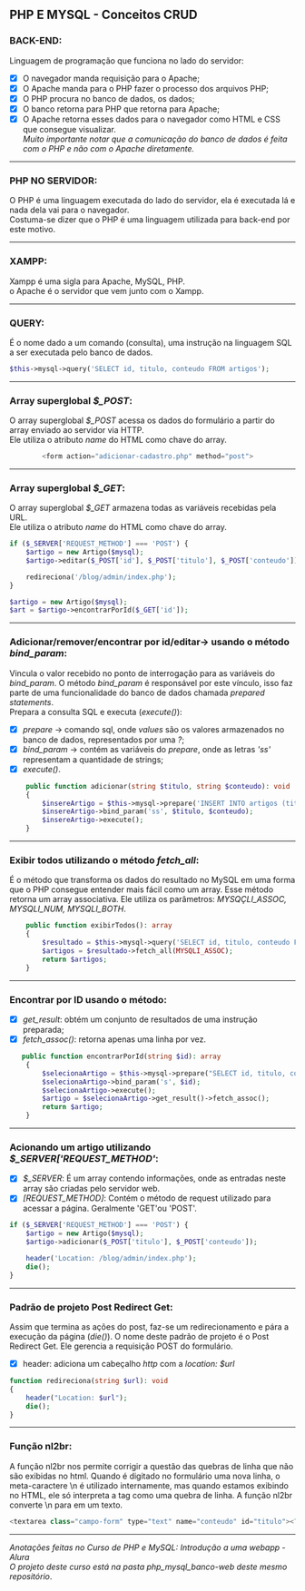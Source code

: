 ## PHP E MYSQL - Conceitos CRUD

### BACK-END:
Linguagem de programação que funciona no lado do servidor:
- [x] O navegador manda requisição para o Apache;
- [x] O Apache manda para o PHP fazer o processo dos arquivos PHP;
- [x] O PHP procura no banco de dados, os dados;
- [x] O banco retorna para PHP que retorna para Apache;
- [x] O Apache retorna esses dados para o navegador como HTML e CSS que consegue visualizar. </br>
*Muito importante notar que a comunicação do banco de dados é feita com o PHP e não com o Apache diretamente.*

<hr>

### PHP NO SERVIDOR:
O PHP é uma linguagem executada do lado do servidor, ela é executada lá 
e nada dela vai para o navegador. </br>
Costuma-se dizer que o PHP é uma linguagem utilizada para back-end por este motivo.

<hr>

### XAMPP:
Xampp é uma sigla para Apache, MySQL, PHP. </br>
o Apache é o servidor que vem junto com o Xampp.

<hr>

### QUERY:
É o nome dado a um comando (consulta), uma instrução na linguagem SQL a ser executada pelo banco de dados.

~~~php
$this->mysql->query('SELECT id, titulo, conteudo FROM artigos');
~~~

<hr>

### Array superglobal *$_POST*:
O array superglobal *$_POST* acessa os dados do formulário a partir do array enviado ao servidor via HTTP. </br>
Ele utiliza o atributo *name* do HTML como chave do array.

~~~php
        <form action="adicionar-cadastro.php" method="post">
~~~

<hr>

### Array superglobal *$_GET*:
O array superglobal *$_GET* armazena todas as variáveis recebidas pela URL.</br>
Ele utiliza o atributo *name* do HTML como chave do array.

~~~php
if ($_SERVER['REQUEST_METHOD'] === 'POST') {
    $artigo = new Artigo($mysql);
    $artigo->editar($_POST['id'], $_POST['titulo'], $_POST['conteudo']);

    redireciona('/blog/admin/index.php');
}

$artigo = new Artigo($mysql);
$art = $artigo->encontrarPorId($_GET['id']);
~~~

<hr>

### Adicionar/remover/encontrar por id/editar-> usando o método *bind_param*:
Vincula o valor recebido no ponto de interrogação para as variáveis do *bind_param*. 
O método *bind_param* é responsável por este vínculo, isso faz parte de uma funcionalidade do 
banco de dados chamada *prepared statements*.  </br>
Prepara a consulta SQL e executa (*execute()*):

- [x] *prepare* ->  comando sql, onde *values* são os valores armazenados no banco de dados, representados por uma *?*;
- [x] *bind_param* -> contém as variáveis do *prepare*, onde as letras *'ss'* representam a quantidade de strings;
- [x] *execute()*.

~~~php
    public function adicionar(string $titulo, string $conteudo): void
    {
        $insereArtigo = $this->mysql->prepare('INSERT INTO artigos (titulo, conteudo) values (?,?);');
        $insereArtigo->bind_param('ss', $titulo, $conteudo);
        $insereArtigo->execute();
    }
~~~

<hr>

### Exibir todos utilizando o método *fetch_all*:
É o método que transforma os dados do resultado no MySQL em uma forma que o PHP 
consegue entender mais fácil como um array.  Esse método retorna um array associativa. 
Ele utiliza os parâmetros: *MYSQÇLI_ASSOC, MYSQLI_NUM, MYSQLI_BOTH*.

~~~php
    public function exibirTodos(): array
    {
        $resultado = $this->mysql->query('SELECT id, titulo, conteudo FROM artigos');
        $artigos = $resultado->fetch_all(MYSQLI_ASSOC);
        return $artigos;
    }
~~~

<hr>

### Encontrar por ID usando o método:
- [x] *get_result*: obtém um conjunto de resultados de uma instrução preparada;
- [x] *fetch_assoc()*: retorna apenas uma linha por vez. 

~~~php
   public function encontrarPorId(string $id): array 
    { 
        $selecionaArtigo = $this->mysql->prepare("SELECT id, titulo, conteudo FROM artigos WHERE id = ?"); 
        $selecionaArtigo->bind_param('s', $id); 
        $selecionaArtigo->execute(); 
        $artigo = $selecionaArtigo->get_result()->fetch_assoc(); 
        return $artigo; 
    }  
~~~

<hr>

### Acionando um artigo utilizando *$_SERVER['REQUEST_METHOD'*:
- [x] *$_SERVER*: É um array contendo informações, onde as entradas neste array são criadas pelo servidor web. 
- [x] *[REQUEST_METHOD]*: Contém o método de request utilizado para acessar a página. Geralmente 'GET'ou 'POST'.

~~~php
if ($_SERVER['REQUEST_METHOD'] === 'POST') { 
    $artigo = new Artigo($mysql); 
    $artigo->adicionar($_POST['titulo'], $_POST['conteudo']); 

    header('Location: /blog/admin/index.php'); 
    die(); 
} 
~~~

<hr>

### Padrão de projeto Post Redirect Get:
Assim que termina as ações do post, faz-se um redirecionamento e pára a execução da página (*die()*).
O nome deste padrão de projeto é o Post Redirect Get. Ele gerencia a requisição POST do formulário. <br>
- [x] header: adiciona um cabeçalho *http* com a *location: $url*

~~~php
function redireciona(string $url): void
{
    header("Location: $url");
    die();
}
~~~

<hr>

### Função nl2br:
A função nl2br nos permite corrigir a questão das quebras de linha que não são exibidas no html.
Quando é digitado no formulário uma nova linha, o meta-caractere \n é utilizado internamente, 
mas quando estamos exibindo no HTML, ele só interpreta a tag como uma quebra de linha. 
A função nl2br converte \n para em um texto.

~~~php
<textarea class="campo-form" type="text" name="conteudo" id="titulo"><?php echo nl2br($art['conteudo']); ?></textarea>
~~~

<hr>



*Anotações feitas no Curso de PHP e MySQL: Introdução a uma webapp - Alura* </br>
*O projeto deste curso está na pasta php_mysql_banco-web deste mesmo repositório*.


